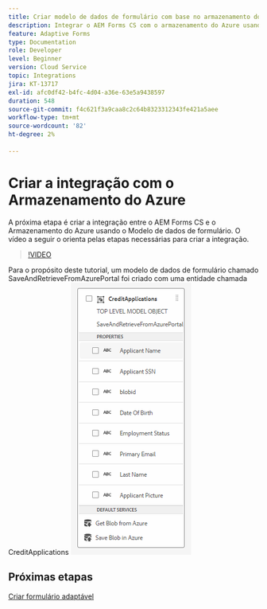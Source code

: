 ```yaml
---
title: Criar modelo de dados de formulário com base no armazenamento do Azure
description: Integrar o AEM Forms CS com o armazenamento do Azure usando o modelo de dados de formulário
feature: Adaptive Forms
type: Documentation
role: Developer
level: Beginner
version: Cloud Service
topic: Integrations
jira: KT-13717
exl-id: afc0df42-b4fc-4d04-a36e-63e5a9438597
duration: 548
source-git-commit: f4c621f3a9caa8c2c64b8323312343fe421a5aee
workflow-type: tm+mt
source-wordcount: '82'
ht-degree: 2%

---
```


# Criar a integração com o Armazenamento do Azure

A próxima etapa é criar a integração entre o AEM Forms CS e o Armazenamento do Azure usando o Modelo de dados de formulário.
O vídeo a seguir o orienta pelas etapas necessárias para criar a integração.

>[!VIDEO](https://video.tv.adobe.com/v/335385?quality=12&learn=on)

Para o propósito deste tutorial, um modelo de dados de formulário chamado SaveAndRetrieveFromAzurePortal foi criado com uma entidade chamada CreditApplications
![fdm-entity](./assets/fdm-entity.png)

## Próximas etapas

[Criar formulário adaptável](./create-af.md)
